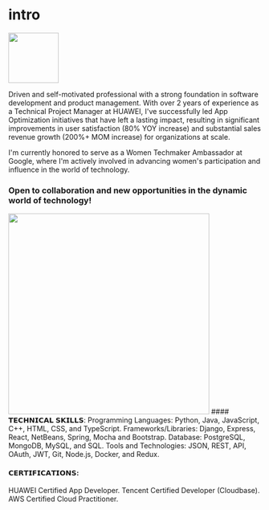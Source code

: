# intro
<a href="URL_REDIRECT" target="blank"><img align="center" src="https://github.com/winniethebear424/winniethebear424/assets/123126492/bc275fbe-04e8-4b7b-b936-2b8083cbd905" height="100" /></a>

Driven and self-motivated professional with a strong foundation in software development and product management. With over 2 years of experience as a Technical Project Manager at HUAWEI, I've successfully led App Optimization initiatives that have left a lasting impact, resulting in significant improvements in user satisfaction (80% YOY increase) and substantial sales revenue growth (200%+ MOM increase) for organizations at scale.

I'm currently honored to serve as a Women Techmaker Ambassador at Google, where I'm actively involved in advancing women's participation and influence in the world of technology.
### Open to collaboration and new opportunities in the dynamic world of technology!

<img src="https://github-readme-stats.vercel.app/api?username=winniethebear424&show_icons=true&theme=ADD_THEME_HERE" width="400">
#### 𝗧𝗘𝗖𝗛𝗡𝗜𝗖𝗔𝗟 𝗦𝗞𝗜𝗟𝗟𝗦:
Programming Languages: Python, Java, JavaScript, C++, HTML, CSS, and TypeScript.
Frameworks/Libraries: Django, Express, React, NetBeans, Spring, Mocha and Bootstrap.
Database: PostgreSQL, MongoDB, MySQL, and SQL.
Tools and Technologies: JSON, REST, API, OAuth, JWT, Git, Node.js, Docker, and Redux.

#### 𝗖𝗘𝗥𝗧𝗜𝗙𝗜𝗖𝗔𝗧𝗜𝗢𝗡𝗦:
HUAWEI Certified App Developer.
Tencent Certified Developer (Cloudbase).
AWS Certified Cloud Practitioner.
